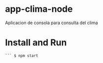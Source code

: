 # app-clima-node
Aplicacion de consola para consulta del clima

# Install and Run
``` $ npm install
``` $ npm start
